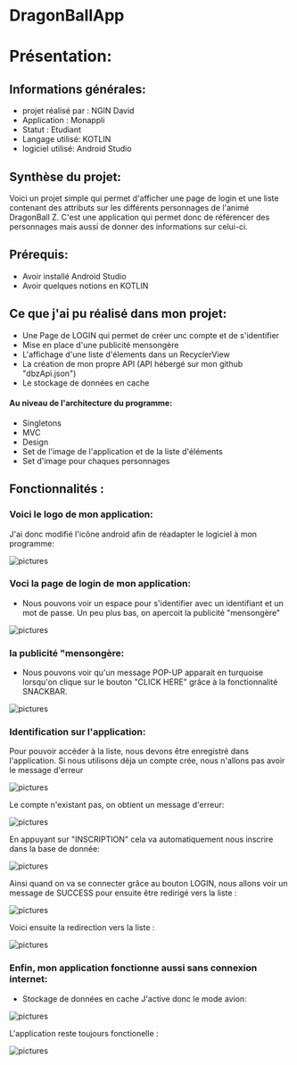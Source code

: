 # DragonBallApp

# Présentation:

## Informations générales:
- projet réalisé par : NGIN David
- Application : Monappli
- Statut : Etudiant
- Langage utilisé: KOTLIN
- logiciel utilisé: Android Studio

## Synthèse du projet:
Voici un projet simple qui permet d'afficher une page de login et une liste contenant des attributs sur les différents personnages de l'animé DragonBall Z. C'est une application qui permet donc de référencer des personnages mais aussi de donner des informations sur celui-ci. 

## Prérequis:
- Avoir installé Android Studio
- Avoir quelques notions en KOTLIN

## Ce que j'ai pu réalisé dans mon projet:
- Une Page de LOGIN qui permet de créer unc compte et de s'identifier
- Mise en place d'une publicité mensongère
- L'affichage d'une liste d'élements dans un RecyclerView 
- La création de mon propre API (API hébergé sur mon github "dbzApi.json")
- Le stockage de données en cache 
#### Au niveau de l'architecture du programme:
- Singletons
- MVC
- Design
- Set de l'image de l'application et de la liste d'éléments
- Set d'image pour chaques personnages

## Fonctionnalités :

### Voici le logo de mon application:
J'ai donc modifié l'icône android afin de réadapter le logiciel à mon programme:

![pictures](https://github.com/DavidNGIN/MonAppli/blob/master/pictures/LOGOAPPLI.PNG)

### Voci la page de login de mon application:
- Nous pouvons voir un espace pour s'identifier avec un identifiant et un mot de passe. Un peu plus bas, on apercoit la publicité "mensongère"

![pictures](https://github.com/DavidNGIN/MonAppli/blob/master/pictures/Photo1.PNG)

### la publicité "mensongère:
- Nous pouvons voir qu'un message POP-UP apparait en turquoise lorsqu'on clique sur le bouton "CLICK HERE" grâce à la fonctionnalité SNACKBAR.

![pictures](https://github.com/DavidNGIN/MonAppli/blob/master/pictures/CLICKPUB.PNG)

### Identification sur l'application:
Pour pouvoir accéder à la liste, nous devons être enregistré dans l'application. Si nous utilisons déja un compte crée, nous n'allons pas avoir le message d'erreur

![pictures](https://github.com/DavidNGIN/MonAppli/blob/master/pictures/LOGIDENREGISTRER.PNG)

Le compte n'existant pas, on obtient un message d'erreur:

![pictures](https://github.com/DavidNGIN/MonAppli/blob/master/pictures/LOGIDERREUR.PNG)

En appuyant sur "INSCRIPTION" cela va automatiquement nous inscrire dans la base de donnée:

![pictures](https://github.com/DavidNGIN/MonAppli/blob/master/pictures/Photo1.PNG)

Ainsi quand on va se connecter grâce au bouton LOGIN, nous allons voir un message de SUCCESS pour ensuite être redirigé vers la liste :

![pictures](https://github.com/DavidNGIN/MonAppli/blob/master/pictures/SUCCESS.PNG)

Voici ensuite la redirection vers la liste :

![pictures](https://github.com/DavidNGIN/MonAppli/blob/master/pictures/API.PNG)

### Enfin, mon application fonctionne aussi sans connexion internet:
- Stockage de données en cache
J'active donc le mode avion:

![pictures](https://github.com/DavidNGIN/MonAppli/blob/master/pictures/WITHOUTINTERNET.PNG)

L'application reste toujours fonctionelle :

![pictures](https://github.com/DavidNGIN/MonAppli/blob/master/pictures/WITHOUTINTERNET2.PNG)



